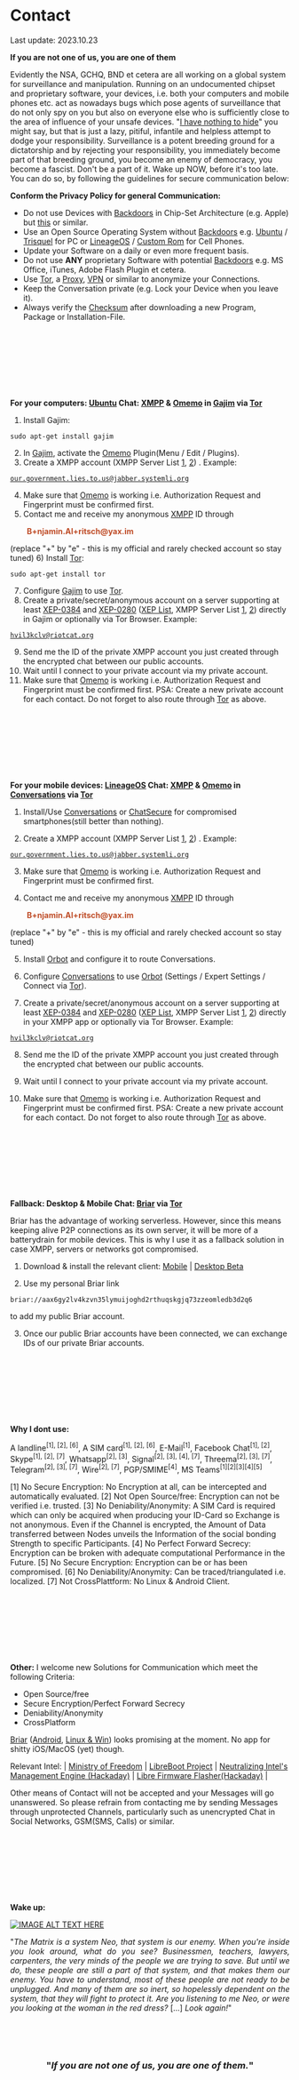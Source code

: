 # Contact
Last update: 2023.10.23

<strong> If you are not one of us, you are one of them</strong>

Evidently the NSA, GCHQ, BND et cetera are all working on a global system for surveillance and manipulation. Running on an undocumented chipset and proprietary software, your devices, i.e. both your computers and mobile phones etc. act as nowadays bugs which pose agents of surveillance that do not only spy on you but also on everyone else who is sufficiently close to the area of influence of your unsafe devices. "<a href="https://wiki.piratenpartei.de/Ich_habe_nichts_zu_verbergen!" target="_blank" rel="noopener">I have nothing to hide</a>" you might say, but that is just a lazy, pitiful, infantile and helpless attempt to dodge your responsibility. Surveillance is a potent breeding ground for a dictatorship and by rejecting your responsibility, you immediately become part of that breeding ground, you become an enemy of democracy, you become a fascist. Don't be a part of it. Wake up NOW, before it's too late. You can do so, by following the guidelines for secure communication below:




<strong>Conform the Privacy Policy for general Communication:</strong>
- Do not use Devices with <a href="https://en.wikipedia.org/wiki/Intel_Active_Management_Technology" target="_blank" rel="noopener">Backdoors</a> in Chip-Set Architecture (e.g. Apple) but <a href="https://minifree.org/product/libreboot-x200/" target="_blank" rel="noopener">this</a> or similar.
- Use an Open Source Operating System without <a href="https://en.wikipedia.org/wiki/Backdoor_(computing)" target="_blank" rel="noopener">Backdoors</a> e.g. <a title="Ubuntu" href="https://en.wikipedia.org/wiki/Ubuntu_(operating_system)" target="_blank" rel="noopener">Ubuntu</a> / <a title="Trisquel" href="http://trisquel.info/" target="_blank" rel="noopener">Trisquel</a> for PC or <a title="LineageOS" href="https://www.lineageos.org/" target="_blank" rel="noopener">LineageOS</a> / <a title="OpenSourceCustomRom" href="https://en.wikipedia.org/wiki/List_of_custom_Android_distributions" target="_blank" rel="noopener">Custom Rom</a> for Cell Phones.
- Update your Software on a daily or even more frequent basis.
- Do not use <strong>ANY</strong> proprietary Software with potential <a href="https://en.wikipedia.org/wiki/Backdoor_(computing)" target="_blank" rel="noopener">Backdoors</a> e.g. MS Office, iTunes, Adobe Flash Plugin et cetera.
- Use <a href="https://en.wikipedia.org/wiki/Tor_(anonymity_network)" target="_blank" rel="noopener">Tor</a>, a <a href="https://en.wikipedia.org/wiki/Proxy_server" target="_blank" rel="noopener">Proxy</a>, <a href="https://en.wikipedia.org/wiki/Virtual_private_network" target="_blank" rel="noopener">VPN</a> or similar to anonymize your Connections.
- Keep the Conversation private (e.g. Lock your Device when you leave it).
- Always verify the <a href="https://en.wikipedia.org/wiki/Checksum" target="_blank" rel="noopener">Checksum</a> after downloading a new Program, Package or Installation-File.

&nbsp;

&nbsp;

&nbsp;

&nbsp;

<strong>For your computers: <a title="Ubuntu" href="https://en.wikipedia.org/wiki/Ubuntu_(operating_system)" target="_blank" rel="noopener">Ubuntu</a> Chat: <a href="https://en.wikipedia.org/wiki/XMPP" target="_blank" rel="noopener">XMPP</a> &amp; <a href="https://gultsch.de/talks/omemo.html#/" target="_blank" rel="noopener">Omemo</a> in <a href="https://gajim.org/index.php?lang=en" target="_blank" rel="noopener">Gajim</a> via <a href="https://www.torproject.org" target="_blank" rel="noopener">Tor</a></strong>

1) Install Gajim:

<code>sudo apt-get install gajim</code>

2) In <a href="https://gajim.org/" target="_blank" rel="noopener">Gajim</a>, activate the <a href="https://gultsch.de/talks/omemo.html#/" target="_blank" rel="noopener">Omemo</a> Plugin(Menu / Edit / Plugins).
3) Create a XMPP account (XMPP Server List <a href="https://hacker10.com/computer-security/the-best-xmppjabber-servers-for-anonymous-chat/" target="_blank" rel="noopener">1</a>, <a href="https://list.jabber.at/" target="_blank" rel="noopener">2</a>) . Example:

<code>our.government.lies.to.us@jabber.systemli.org</code>

4) Make sure that <a href="https://gultsch.de/talks/omemo.html#/" target="_blank" rel="noopener">Omemo</a> is working i.e. Authorization Request and Fingerprint must be confirmed first.
5) Contact me and receive my anonymous <a href="https://en.wikipedia.org/wiki/XMPP" target="_blank" rel="noopener">XMPP</a> ID through
<p style="padding-left: 30px;"><strong><span style="color: #bf4d28;">B+njamin.Al+ritsch@yax.im</span></strong></p>
(replace "+" by "e" - this is my official and rarely checked account so stay tuned)
6) Install <a href="https://www.torproject.org" target="_blank" rel="noopener">Tor</a>:

<code>sudo apt-get install tor</code>

7) Configure <a href="https://gajim.org/" target="_blank" rel="noopener">Gajim</a> to use <a href="https://www.torproject.org" target="_blank" rel="noopener">Tor</a>.
8) Create a private/secret/anonymous account on a server supporting at least <a href="http://xmpp.org/extensions/xep-0384.html" target="_blank" rel="noopener">XEP-0384</a> and <a href="http://xmpp.org/extensions/xep-0280.html" target="_blank" rel="noopener">XEP-0280</a> (<a href="https://xmpp.org/extensions/" target="_blank" rel="noopener">XEP List</a>, XMPP Server List <a href="https://hacker10.com/computer-security/the-best-xmppjabber-servers-for-anonymous-chat/" target="_blank" rel="noopener">1</a>, <a href="https://list.jabber.at/" target="_blank" rel="noopener">2</a>) directly in Gajim or optionally via Tor Browser. Example:

<code>hvil3kclv@riotcat.org</code>

9) Send me the ID of the private XMPP account you just created through the encrypted chat between our public accounts.
10) Wait until I connect to your private account via my private account.
11) Make sure that <a href="https://gultsch.de/talks/omemo.html#/" target="_blank" rel="noopener">Omemo</a> is working i.e. Authorization Request and Fingerprint must be confirmed first.
PSA: Create a new private account for each contact. Do not forget to also route through <a href="https://www.torproject.org" target="_blank" rel="noopener">Tor</a> as above.

&nbsp;

&nbsp;

&nbsp;

&nbsp;

<strong>For your mobile devices: <a href="https://www.lineageos.org/" target="_blank" rel="noopener">LineageOS</a> Chat: <a href="https://en.wikipedia.org/wiki/XMPP" target="_blank" rel="noopener">XMPP</a> &amp; <a href="https://gultsch.de/talks/omemo.html#/" target="_blank" rel="noopener">Omemo</a> in <a href="https://f-droid.org/en/packages/eu.siacs.conversations/" target="_blank" rel="noopener">Conversations</a> via <a href="https://www.torproject.org" target="_blank" rel="noopener">Tor</a></strong>

1) Install/Use <a href="https://f-droid.org/en/packages/eu.siacs.conversations/" target="_blank" rel="noopener">Conversations</a> or <a href="https://apps.apple.com/us/app/chatsecure-messenger/id464200063" target="_blank" rel="noopener">ChatSecure</a> for compromised smartphones(still better than nothing).

2) Create a XMPP account (XMPP Server List <a href="https://hacker10.com/computer-security/the-best-xmppjabber-servers-for-anonymous-chat/" target="_blank" rel="noopener">1</a>, <a href="https://list.jabber.at/" target="_blank" rel="noopener">2</a>) . Example:

<code>our.government.lies.to.us@jabber.systemli.org</code>

3) Make sure that <a href="https://gultsch.de/talks/omemo.html#/" target="_blank" rel="noopener">Omemo</a> is working i.e. Authorization Request and Fingerprint must be confirmed first.

4) Contact me and receive my anonymous <a href="https://en.wikipedia.org/wiki/XMPP" target="_blank" rel="noopener">XMPP</a> ID through
<p style="padding-left: 30px;"><strong><span style="color: #bf4d28;">B+njamin.Al+ritsch@yax.im</span></strong></p>
(replace "+" by "e" - this is my official and rarely checked account so stay tuned)

5) Install <a href="https://guardianproject.info/2012/03/15/our-new-f-droid-app-repository/" target="_blank" rel="noopener">Orbot</a> and configure it to route Conversations.

6) Configure <a href="https://f-droid.org/repository/browse/?fdfilter=conversations&amp;fdid=eu.siacs.conversations" target="_blank" rel="noopener">Conversations</a> to use <a href="https://guardianproject.info/2012/03/15/our-new-f-droid-app-repository/" target="_blank" rel="noopener">Orbot</a> (Settings / Expert Settings / Connect via <a href="https://www.torproject.org" target="_blank" rel="noopener">Tor</a>).

7) Create a private/secret/anonymous account on a server supporting at least <a href="http://xmpp.org/extensions/xep-0384.html" target="_blank" rel="noopener">XEP-0384</a> and <a href="http://xmpp.org/extensions/xep-0280.html" target="_blank" rel="noopener">XEP-0280</a> (<a href="https://xmpp.org/extensions/" target="_blank" rel="noopener">XEP List</a>, XMPP Server List <a href="https://hacker10.com/computer-security/the-best-xmppjabber-servers-for-anonymous-chat/" target="_blank" rel="noopener">1</a>, <a href="https://list.jabber.at/" target="_blank" rel="noopener">2</a>) directly in your XMPP app or optionally via Tor Browser. Example:

<code>hvil3kclv@riotcat.org</code>

8) Send me the ID of the private XMPP account you just created through the encrypted chat between our public accounts.

9) Wait until I connect to your private account via my private account.

10) Make sure that <a href="https://gultsch.de/talks/omemo.html#/" target="_blank" rel="noopener">Omemo</a> is working i.e. Authorization Request and Fingerprint must be confirmed first.
PSA: Create a new private account for each contact. Do not forget to also route through <a href="https://www.torproject.org" target="_blank" rel="noopener">Tor</a> as above.

&nbsp;

&nbsp;

&nbsp;

&nbsp;

<strong>Fallback: Desktop & Mobile Chat: <a href="https://briarproject.org/" target="_blank" rel="noopener">Briar</a> via <a href="https://www.torproject.org" target="_blank" rel="noopener">Tor</a></strong>

Briar has the advantage of working serverless. However, since this means keeping alive P2P connections as its own server, it will be more of a batterydrain for mobile devices. This is why I use it as a fallback solution in case XMPP, servers or networks got compromised.

1) Download & install the relevant client: <a href="https://briarproject.org/installing-briar-via-f-droid/" target="_blank" rel="noopener">Mobile</a> | <a href="https://briarproject.org/download-briar-desktop/" target="_blank" rel="noopener">Desktop Beta</a>

2) Use my personal Briar link 

<code>briar://aax6gy2lv4kzvn35lymuijoghd2rthuqskgjq73zzeomledb3d2q6</code>

to add my public Briar account.

3) Once our public Briar accounts have been connected, we can exchange IDs of our private Briar accounts.

&nbsp;

&nbsp;

&nbsp;

&nbsp;

<strong>Why I dont use:</strong>

A landline<sup>[1], [2], [6]</sup>, A SIM card<sup>[1], [2], [6]</sup>, E-Mail<sup>[1]</sup>, Facebook Chat<sup>[1], [2]</sup>, Skype<sup>[1], [2], [7]</sup>, Whatsapp<sup>[2], [3]</sup>, Signal<sup>[2], [3], [4], [7]</sup>, Threema<sup>[2], [3], [7]</sup>, Telegram<sup>[2], [3], [7]</sup>, Wire<sup>[2], [7]</sup>, PGP/SMIME<sup>[4]</sup>, MS Teams<sup>[1][2][3][4][5]</sup>

[1] No Secure Encryption: No Encryption at all, can be intercepted and automatically evaluated.
[2] Not Open Source/free: Encryption can not be verified i.e. trusted.
[3] No Deniability/Anonymity: A SIM Card is required which can only be acquired when producing your ID-Card so Exchange is not anonymous. Even if the Channel is encrypted, the Amount of Data transferred between Nodes unveils the Information of the social bonding Strength to specific Participants.
[4] No Perfect Forward Secrecy: Encryption can be broken with adequate computational Performance in the Future.
[5] No Secure Encryption: Encryption can be or has been compromised.
[6] No Deniability/Anonymity: Can be traced/triangulated i.e. localized.
[7] Not CrossPlattform: No Linux &amp; Android Client.

&nbsp;

&nbsp;

&nbsp;

&nbsp;

<strong>Other:</strong>
I welcome new Solutions for Communication which meet the following Criteria:

- Open Source/free
- Secure Encryption/Perfect Forward Secrecy
- Deniability/Anonymity
- CrossPlatform

<a href="https://en.wikipedia.org/wiki/Briar_(software)" target="_blank" rel="noopener">Briar</a> (<a href="https://f-droid.org/en/packages/org.briarproject.briar.android/" target="_blank" rel="noopener">Android</a>, <a href="https://briarproject.org/download-briar-desktop/" target="_blank" rel="noopener">Linux &amp; Win</a>) looks promising at the moment. No app for shitty iOS/MacOS (yet) though.

Relevant Intel: | <a href="https://minifree.org/" target="_blank" rel="noopener">Ministry of Freedom</a> | <a href="https://libreboot.org/" target="_blank" rel="noopener">LibreBoot Project</a> | <a href="http://hackaday.com/2016/11/28/neutralizing-intels-management-engine/" target="_blank" rel="noopener">Neutralizing Intel's Management Engine (Hackaday)</a> | <a href="https://hackaday.com/2018/05/26/flash-your-libre-firmware-with-a-libre-programmer/" target="_blank" rel="noopener">Libre Firmware Flasher(Hackaday)</a> |

Other means of Contact will not be accepted and your Messages will go unanswered. So please refrain from contacting me by sending Messages through unprotected Channels, particularly such as unencrypted Chat in Social Networks, GSM(SMS, Calls) or similar.

&nbsp;

&nbsp;

&nbsp;

&nbsp;

<strong>Wake up:</strong>

[![IMAGE ALT TEXT HERE](https://img.youtube.com/vi/Hw88MWoqenQ/0.jpg)](https://www.youtube.com/watch?v=Hw88MWoqenQ)

<p style="text-align: justify;">"<em>The Matrix is a system Neo, that system is our enemy. When you're inside you look around, what do you see? Businessmen, teachers, lawyers, carpenters, the very minds of the people we are trying to save. But until we do, these people are still a part of that system, and that makes them our enemy. You have to understand, most of these people are not ready to be unplugged. And many of them are so inert, so hopelessly dependent on the system, that they will fight to protect it. Are you listening to me Neo, or were you looking at the woman in the red dress?</em> [...]<em> Look again!</em>"</p>
&nbsp;

&nbsp;
<h3 style="text-align: center;"><strong>"<em>If you are not one of us, you are one of them.</em>"</strong></h3>

